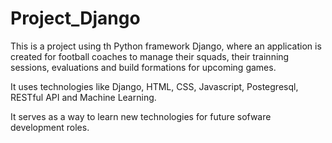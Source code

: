 # Project_Django

This is a  project using th Python framework Django, where an application is created for football coaches to manage their squads, their trainning sessions, evaluations and build formations for upcoming games.

It uses technologies like Django, HTML, CSS, Javascript, Postegresql, RESTful API and Machine Learning.

It serves as a way to learn new technologies for future sofware development roles.
